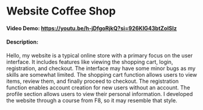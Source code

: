 # Website Coffee Shop
#### Video Demo:  https://youtu.be/h-jDfgoRjkQ?si=926KIG43btZoISIz
#### Description:
Hello, my website is a typical online store with a primary focus on the user interface. It includes features like viewing the shopping cart, login, registration, and checkout. The interface may have some minor bugs as my skills are somewhat limited. The shopping cart function allows users to view items, review them, and finally proceed to checkout. The registration function enables account creation for new users without an account. The profile section allows users to view their personal information. I developed the website through a course from F8, so it may resemble that style.
